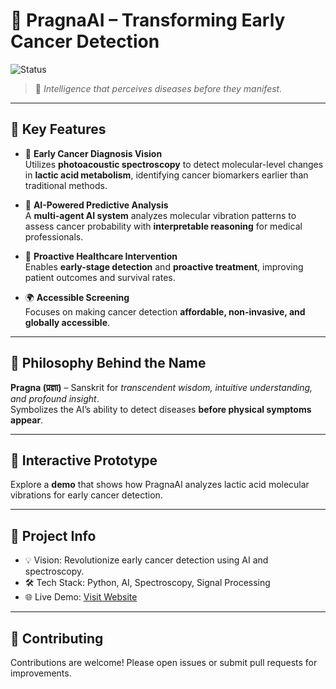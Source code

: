 # 🌟 PragnaAI – Transforming Early Cancer Detection

![Status](https://img.shields.io/badge/status-active-brightgreen)

> 🧠 *Intelligence that perceives diseases before they manifest.*

---

## 🔬 Key Features

- 🧪 **Early Cancer Diagnosis Vision**  
  Utilizes **photoacoustic spectroscopy** to detect molecular-level changes in **lactic acid metabolism**, identifying cancer biomarkers earlier than traditional methods.

- 🤖 **AI-Powered Predictive Analysis**  
  A **multi-agent AI system** analyzes molecular vibration patterns to assess cancer probability with **interpretable reasoning** for medical professionals.

- 🏥 **Proactive Healthcare Intervention**  
  Enables **early-stage detection** and **proactive treatment**, improving patient outcomes and survival rates.

- 🌍 **Accessible Screening**  
  Focuses on making cancer detection **affordable, non-invasive, and globally accessible**.

---

## 🧘 Philosophy Behind the Name

**Pragna (प्रज्ञा)** – Sanskrit for *transcendent wisdom, intuitive understanding, and profound insight*.  
Symbolizes the AI’s ability to detect diseases **before physical symptoms appear**.

---

## 🧪 Interactive Prototype

Explore a **demo** that shows how PragnaAI analyzes lactic acid molecular vibrations for early cancer detection.

---

## 📎 Project Info

- 💡 Vision: Revolutionize early cancer detection using AI and spectroscopy.
- 🛠️ Tech Stack: Python, AI, Spectroscopy, Signal Processing
- 🌐 Live Demo: [Visit Website](https://pragna-ai-bio.github.io/)

---

## 🤝 Contributing

Contributions are welcome! Please open issues or submit pull requests for improvements.
